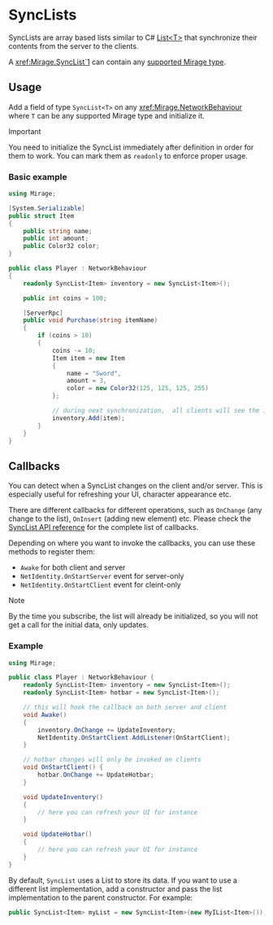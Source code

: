 # SyncLists
SyncLists are array based lists similar to C\# [List\<T\>](https://docs.microsoft.com/en-us/dotnet/api/system.collections.generic.list-1?view=netframework-4.7.2) that synchronize their contents from the server to the clients.

A <xref:Mirage.SyncList`1> can contain any [supported Mirage type](../DataTypes.md).

## Usage
Add a field of type `SyncList<T>` on any <xref:Mirage.NetworkBehaviour> where `T` can be any supported Mirage type and initialize it.

> [!IMPORTANT]
> You need to initialize the SyncList immediately after definition in order for them to work. You can mark them as `readonly` to enforce proper usage.

### Basic example
```cs
using Mirage;

[System.Serializable]
public struct Item
{
    public string name;
    public int amount;
    public Color32 color;
}

public class Player : NetworkBehaviour
{
    readonly SyncList<Item> inventory = new SyncList<Item>();

    public int coins = 100;

    [ServerRpc]
    public void Purchase(string itemName)
    {
        if (coins > 10)
        {
            coins -= 10;
            Item item = new Item
            {
                name = "Sword",
                amount = 3,
                color = new Color32(125, 125, 125, 255)
            };

            // during next synchronization,  all clients will see the item
            inventory.Add(item);
        }
    }
}
```

## Callbacks
You can detect when a SyncList changes on the client and/or server. This is especially useful for refreshing your UI, character appearance etc.

There are different callbacks for different operations, such as `OnChange` (any change to the list), `OnInsert` (adding new element) etc. Please check the [SyncList API reference](xref:Mirage.SyncList`1) for the complete list of callbacks.

Depending on where you want to invoke the callbacks, you can use these methods to register them:
- `Awake` for both client and server
- `NetIdentity.OnStartServer` event for server-only
- `NetIdentity.OnStartClient` event for cleint-only

> [!NOTE]
> By the time you subscribe, the list will already be initialized, so you will not get a call for the initial data, only updates.

### Example
```cs
using Mirage;

public class Player : NetworkBehaviour {
    readonly SyncList<Item> inventory = new SyncList<Item>();
    readonly SyncList<Item> hotbar = new SyncList<Item>();

    // this will hook the callback on both server and client
    void Awake()
    {
        inventory.OnChange += UpdateInventory;
        NetIdentity.OnStartClient.AddListener(OnStartClient);
    }

    // hotbar changes will only be invoked on clients
    void OnStartClient() {
        hotbar.OnChange += UpdateHotbar;
    }

    void UpdateInventory()
    {
        // here you can refresh your UI for instance
    }

    void UpdateHotbar()
    {
        // here you can refresh your UI for instance
    }
}
```

By default, `SyncList` uses a List to store its data. If you want to use a different list implementation, add a constructor and pass the list implementation to the parent constructor. For example:

```cs
public SyncList<Item> myList = new SyncList<Item>(new MyIList<Item>());
```